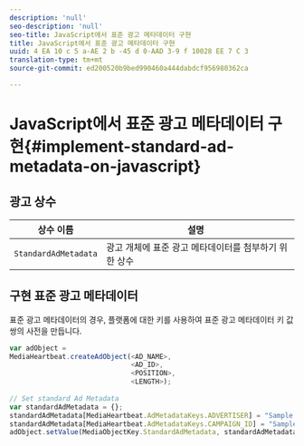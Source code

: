 ```yaml
---
description: 'null'
seo-description: 'null'
seo-title: JavaScript에서 표준 광고 메타데이터 구현
title: JavaScript에서 표준 광고 메타데이터 구현
uuid: 4 EA 10 c 5 a-AE 2 b -45 d 0-AAD 3-9 f 10028 EE 7 C 3
translation-type: tm+mt
source-git-commit: ed200520b9bed990460a444dabdcf956980362ca

---
```



# JavaScript에서 표준 광고 메타데이터 구현{#implement-standard-ad-metadata-on-javascript}

## 광고 상수

| 상수 이름 | 설명   |
|---|---|
| `StandardAdMetadata` | 광고 개체에 표준 광고 메타데이터를 첨부하기 위한 상수 |

## 구현 표준 광고 메타데이터

표준 광고 메타데이터의 경우, 플랫폼에 대한 키를 사용하여 표준 광고 메타데이터 키 값 쌍의 사전을 만듭니다.

```js
var adObject =  
MediaHeartbeat.createAdObject(<AD_NAME>,  
                              <AD_ID>,  
                              <POSITION>,  
                              <LENGTH>); 
   
// Set standard Ad Metadata 
var standardAdMetadata = {}; 
standardAdMetadata[MediaHeartbeat.AdMetadataKeys.ADVERTISER] = "Sample Advertiser"; 
standardAdMetadata[MediaHeartbeat.AdMetadataKeys.CAMPAIGN_ID] = "Sample Campaign"; 
adObject.setValue(MediaObjectKey.StandardAdMetadata, standardAdMetadata);
```

